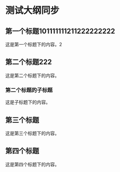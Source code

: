 # 测试大纲同步

## 第一个标题101111111211222222222

这是第一个标题下的内容。2

## 第二个标题222

这是第二个标题下的内容。

### 第二个标题的子标题

这是子标题下的内容。

## 第三个标题

这是第三个标题下的内容。

## 第四个标题

这是第四个标题下的内容。
